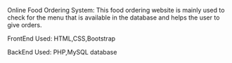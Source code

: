 Online Food Ordering System:
This food ordering website is mainly used to check for the menu that is available in the database and helps the user to give orders.

FrontEnd Used:
HTML,CSS,Bootstrap

BackEnd Used:
PHP,MySQL database

  
